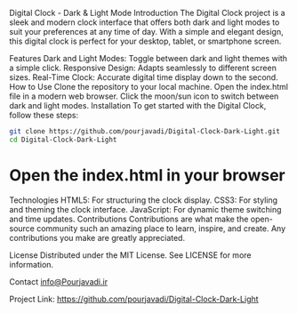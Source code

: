 Digital Clock - Dark & Light Mode
Introduction
The Digital Clock project is a sleek and modern clock interface that offers both dark and light modes to suit your preferences at any time of day. With a simple and elegant design, this digital clock is perfect for your desktop, tablet, or smartphone screen.

Features
Dark and Light Modes: Toggle between dark and light themes with a simple click.
Responsive Design: Adapts seamlessly to different screen sizes.
Real-Time Clock: Accurate digital time display down to the second.
How to Use
Clone the repository to your local machine.
Open the index.html file in a modern web browser.
Click the moon/sun icon to switch between dark and light modes.
Installation
To get started with the Digital Clock, follow these steps:
```bash
git clone https://github.com/pourjavadi/Digital-Clock-Dark-Light.git
cd Digital-Clock-Dark-Light
```
# Open the index.html in your browser

Technologies
HTML5: For structuring the clock display.
CSS3: For styling and theming the clock interface.
JavaScript: For dynamic theme switching and time updates.
Contributions
Contributions are what make the open-source community such an amazing place to learn, inspire, and create. Any contributions you make are greatly appreciated.

License
Distributed under the MIT License. See LICENSE for more information.

Contact
info@Pourjavadi.ir

Project Link: https://github.com/pourjavadi/Digital-Clock-Dark-Light
